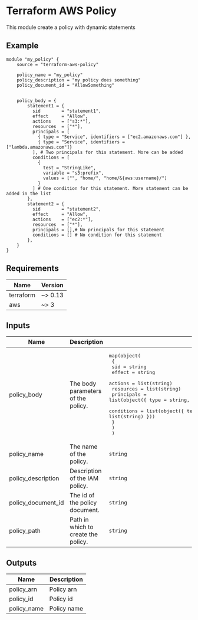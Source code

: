 # Terraform AWS Policy 

This module create a policy with dynamic statements

## Example

```hcl
module "my_policy" {
    source = "terraform-aws-policy"

    policy_name = "my_policy"
    policy_description = "my policy does something"
    policy_document_id = "AllowSomething"

    
    policy_body = {
        statement1 = {
          sid        = "statement1",
          effect     = "Allow",
          actions    = ["s3:*"],
          resources  = ["*"],
          principals = [
            { type = "Service", identifiers = ["ec2.amazonaws.com"] },
            { type = "Service", identifiers = ["lambda.amazonaws.com"]}
          ], # Two principals for this statement. More can be added
          conditions = [
            {
              test = "StringLike",
              variable = "s3:prefix",
              values = ["", "home/", "home/&{aws:username}/"]
            }
          ] # One condition for this statement. More statement can be added in the list
        },
        statement2 = {
          sid        = "statement2",
          effect     = "Allow",
          actions    = ["ec2:*"],
          resources  = ["*"],
          principals = [],# No principals for this statement
          conditions = [] # No condition for this statement
        },
    }
}
```

## Requirements

| Name      | Version |
| --------- | ------- |
| terraform | ~> 0.13 |
| aws       | ~> 3    |

## Inputs

| Name                 | Description                         | Type                                                                                                                                                                                                                                                                                                                                                                       | Default | Required |
| -------------------- | ----------------------------------- | -------------------------------------------------------------------------------------------------------------------------------------------------------------------------------------------------------------------------------------------------------------------------------------------------------------------------------------------------------------------------- | ------- | :------: |
| policy\_body         | The body parameters of the policy.  | <pre>map(object(<br>    {<br>      sid        = string<br>      effect     = string<br>      actions    = list(string)<br>      resources  = list(string)<br>      principals = list(object({ type = string, identifiers = list(string) }))<br>      conditions = list(object({ test = string, variable = string, values = list(string) }))<br>    }<br>    )<br>  )</pre> | n/a     |   yes    |
| policy\_name         | The name of the policy.             | `string`                                                                                                                                                                                                                                                                                                                                                                   | n/a     |   yes    |
| policy\_description  | Description of the IAM policy.      | `string`                                                                                                                                                                                                                                                                                                                                                                   | `null`  |    no    |
| policy\_document\_id | The id of the policy document.      | `string`                                                                                                                                                                                                                                                                                                                                                                   | `null`  |    no    |
| policy\_path         | Path in which to create the policy. | `string`                                                                                                                                                                                                                                                                                                                                                                   | `"/"`   |    no    |

## Outputs

| Name         | Description |
| ------------ | ----------- |
| policy\_arn  | Policy arn  |
| policy\_id   | Policy id   |
| policy\_name | Policy name |

